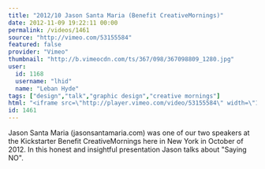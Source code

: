 ```yaml
---
title: "2012/10 Jason Santa Maria (Benefit CreativeMornings)"
date: 2012-11-09 19:22:11 00:00
permalink: /videos/1461
source: "http://vimeo.com/53155584"
featured: false
provider: "Vimeo"
thumbnail: "http://b.vimeocdn.com/ts/367/098/367098809_1280.jpg"
user:
  id: 1168
  username: "lhid"
  name: "Leban Hyde"
tags: ["design","talk","graphic design","creative mornings"]
html: "<iframe src=\"http://player.vimeo.com/video/53155584\" width=\"1280\" height=\"720\" frameborder=\"0\" webkitAllowFullScreen mozallowfullscreen allowFullScreen></iframe>"
id: 1461
---
```


Jason Santa Maria (jasonsantamaria.com) was one of our two speakers at the Kickstarter Benefit CreativeMornings here in New York in October of 2012. In this honest and insightful presentation Jason talks about "Saying NO".